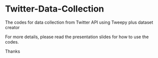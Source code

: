# Twitter-Data-Collection
The codes for data collection from Twitter API using Tweepy plus dataset creator

For more details, please read the presentation slides for how to use the codes.

Thanks
